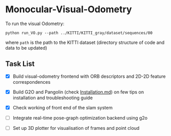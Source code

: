# Monocular-Visual-Odometry

To run the visual Odometry:
```
python run_VO.py --path ../KITTI/KITTI_gray/dataset/sequences/00
```
where `path` is the path to the KITTI dataset (directory structure of code and data to be updated)


## Task List
- [x] Build visual-odometry frontend with ORB descriptors and 2D-2D feature correspondences 
- [x] Build G2O and Pangolin (check [Installation.md](Installation/Installation.md)) on few tips on installation and troubleshooting guide 
- [x] Check working of front end of the slam system
- [ ] Integrate real-time pose-graph optimization backend using g2o
- [ ] Set up 3D plotter for visualisation of frames and point cloud




